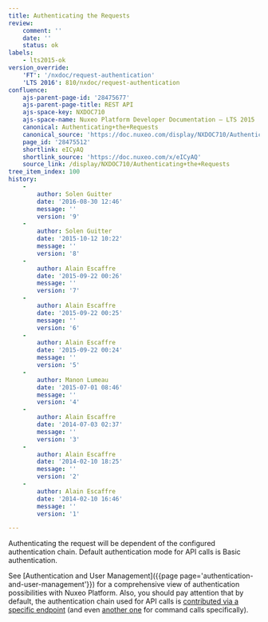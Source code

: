 ```yaml
---
title: Authenticating the Requests
review:
    comment: ''
    date: ''
    status: ok
labels:
    - lts2015-ok
version_override:
    'FT': '/nxdoc/request-authentication'
    'LTS 2016': 810/nxdoc/request-authentication
confluence:
    ajs-parent-page-id: '28475677'
    ajs-parent-page-title: REST API
    ajs-space-key: NXDOC710
    ajs-space-name: Nuxeo Platform Developer Documentation — LTS 2015
    canonical: Authenticating+the+Requests
    canonical_source: 'https://doc.nuxeo.com/display/NXDOC710/Authenticating+the+Requests'
    page_id: '28475512'
    shortlink: eICyAQ
    shortlink_source: 'https://doc.nuxeo.com/x/eICyAQ'
    source_link: /display/NXDOC710/Authenticating+the+Requests
tree_item_index: 100
history:
    -
        author: Solen Guitter
        date: '2016-08-30 12:46'
        message: ''
        version: '9'
    -
        author: Solen Guitter
        date: '2015-10-12 10:22'
        message: ''
        version: '8'
    -
        author: Alain Escaffre
        date: '2015-09-22 00:26'
        message: ''
        version: '7'
    -
        author: Alain Escaffre
        date: '2015-09-22 00:25'
        message: ''
        version: '6'
    -
        author: Alain Escaffre
        date: '2015-09-22 00:24'
        message: ''
        version: '5'
    -
        author: Manon Lumeau
        date: '2015-07-01 08:46'
        message: ''
        version: '4'
    -
        author: Alain Escaffre
        date: '2014-07-03 02:37'
        message: ''
        version: '3'
    -
        author: Alain Escaffre
        date: '2014-02-10 18:25'
        message: ''
        version: '2'
    -
        author: Alain Escaffre
        date: '2014-02-10 16:46'
        message: ''
        version: '1'

---
```

Authenticating the request will be dependent of the configured authentication chain. Default authentication mode for API calls is Basic authentication.

See [Authentication and User Management]({{page page='authentication-and-user-management'}}) for a comprehensive view of authentication possibilities with Nuxeo Platform. Also, you should pay attention that by default, the authentication chain used for API calls is [contributed via a specific endpoint](http://explorer.nuxeo.com/nuxeo/site/distribution/current/viewExtensionPoint/org.nuxeo.ecm.platform.ui.web.auth.service.PluggableAuthenticationService--specificChains) (and even [another one](http://explorer.nuxeo.com/nuxeo/site/distribution/current/viewContribution/org.nuxeo.ecm.automation.server.auth.config--specificChains) for command calls specifically).
